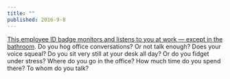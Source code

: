 ```yaml
---
title: ""
published: 2016-9-8
---
```




<a href="https://www.washingtonpost.com/news/business/wp/2016/09/07/this-employee-badge-knows-not-only-where-you-are-but-whether-you-are-talking-to-your-co-workers/" target="_blank">This employee ID badge monitors and listens to you at work — except in the bathroom</a>. Do you hog office conversations? Or not talk enough? Does your voice squeal?  Do you sit very still at your desk all day? Or do you fidget under stress? Where do you go in the office? How much time do you spend there? To whom do you talk?

